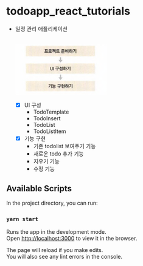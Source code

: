 # todoapp_react_tutorials

- 일정 관리 애플리케이션

    <br>
    <img src="./public/todo.png" width="50%" align="center" >
    <br><br>

  - [x] UI 구성
    - TodoTemplate
    - TodoInsert
    - TodoList
    - TodoListItem
  - [x] 기능 구현
    - 기존 todolist 보여주기 기능
    - 새로운 todo 추가 기능
    - 지우기 기능
    - 수정 기능

## Available Scripts

In the project directory, you can run:

### `yarn start`

Runs the app in the development mode.\
Open [http://localhost:3000](http://localhost:3000) to view it in the browser.

The page will reload if you make edits.\
You will also see any lint errors in the console.
